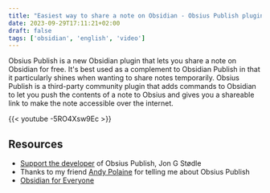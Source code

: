 ```yaml
---
title: "Easiest way to share a note on Obsidian - Obsius Publish plugin"
date: 2023-09-29T17:11:21+02:00
draft: false
tags: ['obsidian', 'english', 'video']
---
```

Obsius Publish is a new Obsidian plugin that lets you share a note on Obsidian for free. It's best used as a complement to Obsidian Publish in that it particularly shines when wanting to share notes temporarily. Obsius Publish is a third-party community plugin that adds commands to Obsidian to let you push the contents of a note to Obsius and gives you a shareable link to make the note accessible over the internet.

{{< youtube -5RO4Xsw9Ec >}}

## Resources

- [Support the developer](https://ko-fi.com/jonstodle) of Obsius Publish, Jon G Stødle
- Thanks to my friend [Andy Polaine](https://polaine.com) for telling me about Obsius Publish
- [Obsidian for Everyone](https://courses.nicolevanderhoeven.com/o4e)